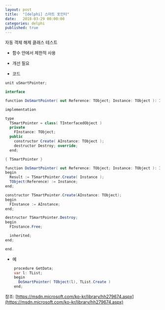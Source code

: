 ```yaml
---
layout: post
title:  "[delphi] 스마트 포인터"
date:   2018-03-29 00:00:00
categories: delphi
published: true
---
```

자동 객체 해제 클래스 테스트

- 함수 안에서 제한적 사용

- 개선 필요

- 코드

~~~ C#
unit uSmartPointer;

interface

function DoSmartPointer( out Reference: TObject; Instance: TObject ): IUnknown;

implementation

type
  TSmartPointer = class( TInterfacedObject )
  private
    FInstance: TObject;
  public
    constructor Create( AInstance: TObject );
    destructor Destroy; override;
  end;

{ TSmartPointer }

function DoSmartPointer( out Reference: TObject; Instance: TObject ): IUnknown;
begin
  Result := TSmartPointer.Create( Instance );
  TObject(Reference) := Instance;
end;

constructor TSmartPointer.Create(AInstance: TObject);
begin
  FInstance := AInstance;
end;

destructor TSmartPointer.Destroy;
begin
  FInstance.Free;

  inherited;
end;

end.
~~~

- 예                                                 

~~~ C#
    procedure GetData;                              
    var l: TList;                                   
    begin                                           
      DoSmartPointer( TObject(l), TList.Create )  
    end;                                            
~~~


참조: [https://msdn.microsoft.com/ko-kr/library/hh279674.aspx](https://msdn.microsoft.com/ko-kr/library/hh279674.aspx)